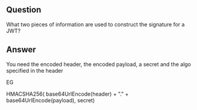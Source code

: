 ## Question

What two pieces of information are used to construct the signature for a JWT?

## Answer

You need the encoded header, the encoded payload, a secret and the algo specified in the header

EG

HMACSHA256(
  base64UrlEncode(header) + "." +
  base64UrlEncode(payload),
  secret)